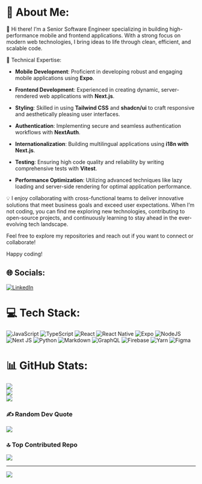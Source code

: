 # 💫 About Me:
👋 Hi there! I’m a Senior Software Engineer specializing in building high-performance mobile and frontend applications. With a strong focus on modern web technologies, I bring ideas to life through clean, efficient, and scalable code.

🔧 Technical Expertise:

-	**Mobile Development**: Proficient in developing robust and engaging mobile applications using **Expo**.

-	**Frontend Development**: Experienced in creating dynamic, server-rendered web applications with **Next.js**.

-	**Styling**: Skilled in using **Tailwind CSS** and **shadcn/ui** to craft responsive and aesthetically pleasing user interfaces.

-	**Authentication**: Implementing secure and seamless authentication workflows with **NextAuth**.

-	**Internationalization**: Building multilingual applications using **i18n with Next.js**.

-	**Testing**: Ensuring high code quality and reliability by writing comprehensive tests with **Vitest**.

-	**Performance Optimization**: Utilizing advanced techniques like lazy loading and server-side rendering for optimal application performance.

💡 I enjoy collaborating with cross-functional teams to deliver innovative solutions that meet business goals and exceed user expectations. When I’m not coding, you can find me exploring new technologies, contributing to open-source projects, and continuously learning to stay ahead in the ever-evolving tech landscape.

Feel free to explore my repositories and reach out if you want to connect or collaborate!

Happy coding!


## 🌐 Socials:
[![LinkedIn](https://img.shields.io/badge/LinkedIn-%230077B5.svg?logo=linkedin&logoColor=white)](https://linkedin.com/in/thormengkheang) 

# 💻 Tech Stack:
![JavaScript](https://img.shields.io/badge/javascript-%23323330.svg?style=flat&logo=javascript&logoColor=%23F7DF1E) ![TypeScript](https://img.shields.io/badge/typescript-%23007ACC.svg?style=flat&logo=typescript&logoColor=white) ![React](https://img.shields.io/badge/react-%2320232a.svg?style=flat&logo=react&logoColor=%2361DAFB) ![React Native](https://img.shields.io/badge/react_native-%2320232a.svg?style=flat&logo=react&logoColor=%2361DAFB) ![Expo](https://img.shields.io/badge/expo-1C1E24?style=flat&logo=expo&logoColor=#D04A37) ![NodeJS](https://img.shields.io/badge/node.js-6DA55F?style=flat&logo=node.js&logoColor=white) ![Next JS](https://img.shields.io/badge/Next-black?style=flat&logo=next.js&logoColor=white) ![Python](https://img.shields.io/badge/python-3670A0?style=flat&logo=python&logoColor=ffdd54) ![Markdown](https://img.shields.io/badge/markdown-%23000000.svg?style=flat&logo=markdown&logoColor=white) ![GraphQL](https://img.shields.io/badge/-GraphQL-E10098?style=flat&logo=graphql&logoColor=white) ![Firebase](https://img.shields.io/badge/firebase-%23039BE5.svg?style=flat&logo=firebase) ![Yarn](https://img.shields.io/badge/yarn-%232C8EBB.svg?style=flat&logo=yarn&logoColor=white) ![Figma](https://img.shields.io/badge/figma-%23F24E1E.svg?style=flat&logo=figma&logoColor=white)
# 📊 GitHub Stats:
![](https://github-readme-stats.vercel.app/api?username=thormengkheang&theme=dark&hide_border=false&include_all_commits=true&count_private=true)<br/>
![](https://github-readme-streak-stats.herokuapp.com/?user=thormengkheang&theme=dark&hide_border=false)<br/>
![](https://github-readme-stats.vercel.app/api/top-langs/?username=thormengkheang&theme=dark&hide_border=false&include_all_commits=true&count_private=true&layout=compact)

### ✍️ Random Dev Quote
![](https://quotes-github-readme.vercel.app/api?type=horizontal&theme=radical)

### 🔝 Top Contributed Repo
![](https://github-contributor-stats.vercel.app/api?username=thormengkheang&limit=5&theme=nord&combine_all_yearly_contributions=true)


---
[![](https://visitcount.itsvg.in/api?id=thormengkheang&icon=5&color=6)](https://visitcount.itsvg.in)

<!-- Proudly created with GPRM ( https://gprm.itsvg.in ) -->
